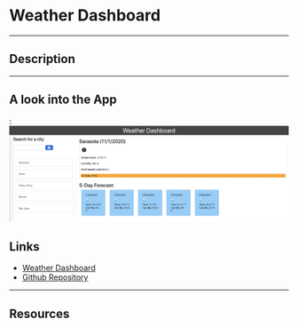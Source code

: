 # Weather Dashboard

---

## Description

---

## A look into the App

:![Weather App](./assets/weatherapp.jpg)

## Links

- [Weather Dashboard](https://jamesosull16.github.io/weatherdashboard/)
- [Github Repository](https://github.com/jamesosull16/weatherdashboard)

---

## Resources
